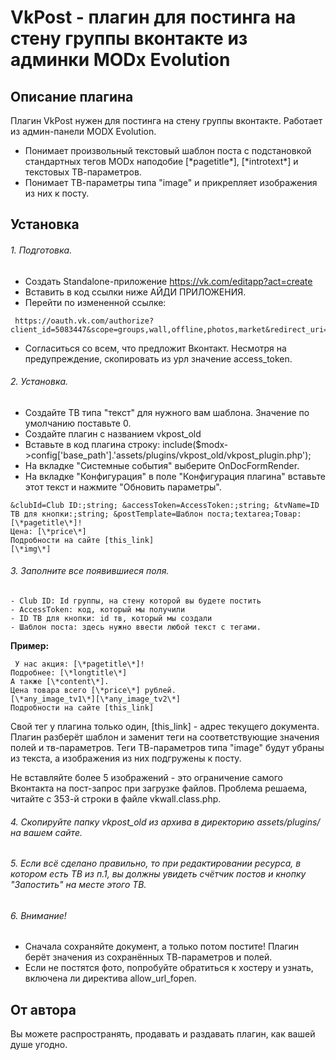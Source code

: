 # VkPost - плагин для постинга на стену группы вконтакте из админки MODx Evolution

## Описание плагина
Плагин VkPost нужен для постинга на стену группы вконтакте. Работает из админ-панели MODX Evolution.

- Понимает произвольный текстовый шаблон поста с подстановкой стандартных тегов MODx наподобие [\*pagetitle\*], [\*introtext\*] и текстовых ТВ-параметров.
- Понимает ТВ-параметры типа "image" и прикрепляет изображения из них к посту.

## Установка

###### 1. Подготовка.

- Создать Standalone-приложение https://vk.com/editapp?act=create
- Вставить в код ссылки ниже АЙДИ ПРИЛОЖЕНИЯ. 
- Перейти по измененной ссылке:
```
 https://oauth.vk.com/authorize?client_id=5083447&scope=groups,wall,offline,photos,market&redirect_uri=https://oauth.vk.com/blank.html&display=page&v=5.44&response_type=token
```
- Согласиться со всем, что предложит Вконтакт. Несмотря на предупреждение, скопировать из урл значение access_token.

###### 2. Установка.

- Создайте ТВ типа "текст" для нужного вам шаблона. Значение по умолчанию поставьте 0.
- Создайте плагин с названием vkpost_old
- Вставьте в код плагина строку: include($modx->config['base_path'].'assets/plugins/vkpost_old/vkpost_plugin.php');
- На вкладке "Системные события" выберите OnDocFormRender.
- На вкладке "Конфигурация" в поле "Конфигурация плагина" вставьте этот текст и нажмите "Обновить параметры".

```
&clubId=Club ID:;string; &accessToken=AccessToken:;string; &tvName=ID ТВ для кнопки:;string; &postTemplate=Шаблон поста;textarea;Товар: [\*pagetitle\*]!
Цена: [\*price\*]
Подробности на сайте [this_link]
[\*img\*]
```
###### 3. Заполните все появившиеся поля.
```
- Club ID: Id группы, на стену которой вы будете постить
- AccessToken: код, который мы получили
- ID ТВ для кнопки: id тв, который мы создали
- Шаблон поста: здесь нужно ввести любой текст с тегами.
```

**Пример:**
```
 У нас акция: [\*pagetitle\*]!
Подробнее: [\*longtitle\*]
А также [\*content\*].
Цена товара всего [\*price\*] рублей.
[\*any_image_tv1\*][\*any_image_tv2\*]
Подробности на сайте [this_link]
```
Свой тег у плагина только один, [this_link] - адрес текущего документа.
Плагин разберёт шаблон и заменит теги на соответствующие значения полей и тв-параметров. Теги ТВ-параметров типа "image" будут убраны из текста, а изображения из них подгружены к посту.

Не вставляйте более 5 изображений - это ограничение самого Вконтакта на пост-запрос при загрузке файлов. Проблема решаема, читайте с 353-й строки в файле vkwall.class.php.

###### 4. Cкопируйте папку vkpost_old из архива в директорию assets/plugins/ на вашем сайте.

###### 5. Если всё сделано правильно, то при редактировании ресурса, в котором есть ТВ из п.1, вы должны увидеть счётчик постов и кнопку "Запостить" на месте этого ТВ.

###### 6. Внимание! 
- Сначала сохраняйте документ, а только потом постите! Плагин берёт значения из сохранённых ТВ-параметров и полей.
- Если не постятся фото, попробуйте обратиться к хостеру и узнать, включена ли директива allow_url_fopen.

## От автора

Вы можете распространять, продавать и раздавать плагин, как вашей душе угодно.
